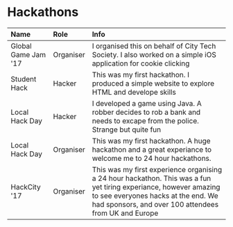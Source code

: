 # Hackathons

| Name          | Role          | Info  |
|:------------- |:------------- |:----- |
| Global Game Jam '17 | Organiser   | I organised this on behalf of City Tech Society. I also worked on a simple iOS application for cookie clicking  |
| Student Hack    | Hacker        | This was my first hackathon. I produced a simple website to explore HTML and develope skills |
| Local Hack Day    | Hacker        | I developed a game using Java. A robber decides to rob a bank and needs to excape from the police. Strange but quite fun |
| Local Hack Day    | Organiser        | This was my first hackathon. A huge hackathon and a great experiance to welcome me to 24 hour hackathons. |
| HackCity '17    | Organiser       | This was my first experience organising a 24 hour hackathon. This was a fun yet tiring experiance, however amazing to see everyones hacks at the end. We had sponsors, and over 100 attendees from UK and Europe|
